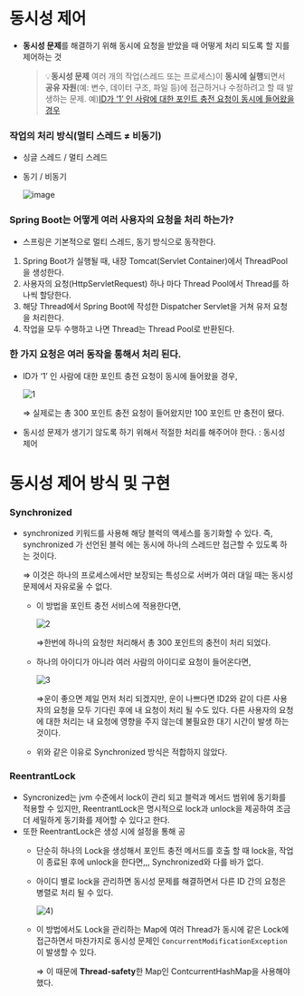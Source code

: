 # 동시성 제어

- **동시성 문제**를 해결하기 위해 동시에 요청을 받았을 때 어떻게 처리 되도록 할 지를 제어하는 것
    
    > 💡**동시성 문제**
    여러 개의 작업(스레드 또는 프로세스)이 **동시에 실행**되면서 **공유 자원**(예: 변수, 데이터 구조, 파일 등)에 접근하거나 수정하려고 할 때 발생하는 문제.
    예)[ID가 ‘1’ 인 사람에 대한 포인트 충전 요청이 동시에 들어왔을 경우](#한-가지-요청은-여러-동작을-통해서-처리-된다)
    > 

### 작업의 처리 방식(멀티 스레드 ≠ 비동기)

- 싱글 스레드 / 멀티 스레드
- 동기 / 비동기
    
    ![image](https://github.com/user-attachments/assets/184795a4-f34b-4085-bc33-10a15aa06334)
    
    

### Spring Boot는 어떻게 여러 사용자의 요청을 처리 하는가?

- 스프링은 기본적으로 멀티 스레드, 동기 방식으로 동작한다.
1. Spring Boot가 실행될 때, 내장 Tomcat(Servlet Container)에서 ThreadPool을 생성한다.
2. 사용자의 요청(HttpServletRequest) 하나 마다 Thread Pool에서 Thread를 하나씩 할당한다.
3. 해당 Thread에서 Spring Boot에 작성한 Dispatcher Servlet을 거쳐 유저 요청을 처리한다.
4. 작업을 모두 수행하고 나면 Thread는 Thread Pool로 반환된다.

### 한 가지 요청은 여러 동작을 통해서 처리 된다.

- ID가 ‘1’ 인 사람에 대한 포인트 충전 요청이 동시에 들어왔을 경우,
    
  ![1](https://github.com/user-attachments/assets/a8c658cb-6a16-48bf-9909-f1d4a86d3010)
    
    ⇒ 실제로는 총 300 포인트 충전 요청이 들어왔지만 100 포인트 만 충전이 됐다.
    
- 동시성 문제가 생기기 않도록 하기 위해서 적절한 처리를 해주어야 한다. : 동시성 제어

# 동시성 제어 방식 및 구현

### Synchronized

- synchronized 키워드를 사용해 해당 블럭의 액세스를 동기화할 수 있다.
즉, synchronized 가 선언된 블럭 에는 동시에 하나의 스레드만 접근할 수 있도록 하는 것이다.
    
    ⇒ 이것은 하나의 프로세스에서만 보장되는 특성으로 서버가 여러 대일 때는 동시성 문제에서 자유로울 수 없다.
    
    - 이 방법을 포인트 충전 서비스에 적용한다면,
        
        ![2](https://github.com/user-attachments/assets/fda40576-5ae3-4180-a411-1fabe22d091f)
        
        ⇒한번에 하나의 요청만 처리해서 총 300 포인트의 충전이 처리 되었다.
        
    - 하나의 아이디가 아니라 여러 사람의 아이디로 요청이 들어온다면,
        
        ![3](https://github.com/user-attachments/assets/788183bd-d012-4c7f-9834-fd76890ea762)
        
        ⇒운이 좋으면 제일 먼저 처리 되겠지만, 운이 나쁘다면 ID2와 같이 다른 사용자의 요청을 모두 기다린 후에 내 요청이 처리 될 수도 있다. 
        다른 사용자의 요청에 대한 처리는 내 요청에 영향을 주지 않는데 불필요한 대기 시간이 발생 하는 것이다.
        
    - 위와 같은 이유로 Synchronized 방식은 적합하지 않았다.

### ReentrantLock

- Syncronized는 jvm 수준에서 lock이 관리 되고 블럭과 메서드 범위에 동기화를 적용할 수 있지만, ReentrantLock은 명시적으로 lock과 unlock을 제공하여 조금 더 세밀하게 동기화를 제어할 수 있다고 한다.
- 또한 ReentrantLock은 생성 시에 설정을 통해 공
    - 단순히 하나의 Lock을 생성해서 포인트 충전 메서드를 호출 할 때 lock을, 작업이 종료된 후에 unlock을 한다면,,, Synchronized와 다를 바가 없다.
    - 아이디 별로 lock을 관리하면 동시성 문제를 해결하면서 다른 ID 간의 요청은 병렬로 처리 될 수 있다.
    
      ![4](https://github.com/user-attachments/assets/9769e4c9-36e3-4ef9-8f80-0a98101c696d))
    
    - 이 방법에서도 Lock을 관리하는 Map에 여러 Thread가 동시에 같은 Lock에 접근하면서 
    마찬가지로 동시성 문제인 `ConcurrentModificationException` 이 발생할 수 있다.
        
        ⇒ 이 때문에 **Thread-safety**한 Map인 ContcurrentHashMap을 사용해야 했다.
